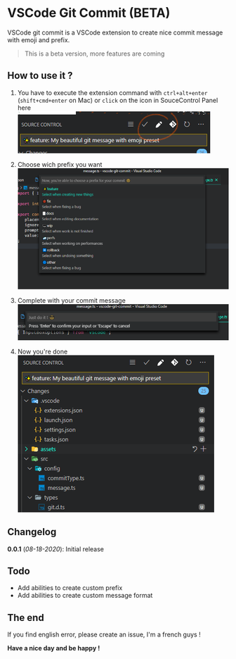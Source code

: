 # VSCode Git Commit (BETA)

VSCode git commit is a VSCode extension to create nice commit message with emoji and prefix.

> This is a beta version, more features are coming

## How to use it ?

1. You have to execute the extension command with `ctrl+alt+enter` (`shift+cmd+enter` on Mac) or `click` on the icon in SouceControl Panel here   
![logo](./assets/screens/logo.png)

2. Choose wich prefix you want
![prefix](./assets/screens/list.png)

3. Complete with your commit message
![message](./assets/screens/message.png)

4. Now you're done
![scm](./assets/screens/scm.png)

## Changelog

**0.0.1** (*08-18-2020*): 
Initial release 

## Todo

- Add abilities to create custom prefix
- Add abilities to create custom message format

## The end

If you find english error, please create an issue, I'm a french guys !

**Have a nice day and be happy !**
